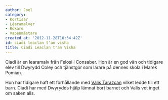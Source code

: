 ```yaml
---
author: Joel
category:
- Kortisar
- Léaramalver
- Rökare
- Vapenmästare
created_at: '2012-11-28T10:34:42Z'
id: ciadi leaclan t'an visha
title: Ciadi Leaclan t'an Visha
---
```

Ciadi är en learamalv från Felosi i Consaber. Hon är en god vän och tidigare elev till Dwyrydd Coley och tjänstgör som lärare på dennes skola i Marek Pomian.

Hon har tidigare haft ett förhållande med [Valis Tarazcan] vilket ledde till ett barn. Ciadi har med Dwyrydds hjälp lämnat bort barnet och Valis vet inget om saken alls.

  [Valis Tarazcan]: Valis_Tarazcan